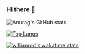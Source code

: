 ### Hi there 👋

![Anurag's GitHub stats](https://github-readme-stats.vercel.app/api?username=claudioitalian12&show_icons=true)

[![Top Langs](https://github-readme-stats.vercel.app/api/top-langs/?username=claudioitalian12&layout=compact)](https://github.com/anuraghazra/github-readme-stats)

[![willianrod's wakatime stats](https://github-readme-stats.vercel.app/api/wakatime?username=claudioitalian12)](https://github.com/anuraghazra/github-readme-stats)
